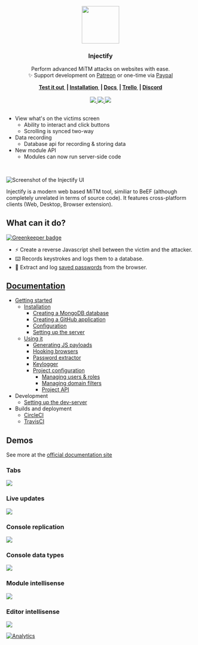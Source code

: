 <p align="center">
  <a href="https://injectify.samdd.me/?ref=logo">
    <img src="https://github.com/samdenty99/injectify/raw/master/assets/injectify.png" width="100">
  </a>
  <h3 align="center">Injectify</h3>
  <p align="center">
    Perform advanced MiTM attacks on websites with ease.<br>
    ✨ Support development on <a href="https://patreon.com/samdd">Patreon</a> or one-time via <a href="https://paypal.me/thesamdd">Paypal</a>
  </p>
</p>
<p align="center">
  <b>
    <a href="https://injectify.samdd.me/?test-it-out">
      Test it out
    </a>&nbsp;|
    <a href="https://injectify.js.org/getting-started/installation/mongodb/">
      Installation
    </a>&nbsp;|
    <a href="https://injectify.js.org/?docs">
      Docs
    </a>&nbsp;|
    <a href="https://samdenty99.github.io/r?https://trello.com/b/UdrfNufx">
      Trello
    </a>&nbsp;|
    <a href="https://samdenty99.github.io/r?https://discord.gg/Nsz5AeD">
      Discord
    </a>
  </b>
  <br><br>
  <a href="https://samdenty99.github.io/r?https://circleci.com/gh/samdenty99/injectify/">
    <img src="https://img.shields.io/circleci/project/github/samdenty99/injectify.svg?style=flat">
  </a>
  <a href="https://samdenty99.github.io/r?https://github.com/samdenty99/injectify/blob/master/package.json">
    <img src="https://img.shields.io/github/package-json/v/samdenty99/injectify.svg?style=flat">
  </a>
  <a href="https://samdenty99.github.io/r?https://discord.gg/yN2x7sp">
    <img src="https://img.shields.io/discord/335836376031428618.svg?colorB=1081C1&style=flat">
  </a>
</p>
<h2></h2>

- View what's on the victims screen
  - Ability to interact and click buttons
  - Scrolling is synced two-way
- Data recording
  - Database api for recording & storing data
- New module API
  - Modules can now run server-side code

<br>

![Screenshot of the Injectify UI](https://i.imgur.com/MMc1qOD.png)

Injectify is a modern web based MiTM tool, similiar to BeEF (although completely unrelated in terms of source code). It features cross-platform clients (Web, Desktop, Browser extension).

## What can it do?

[![Greenkeeper badge](https://badges.greenkeeper.io/samdenty99/injectify.svg)](https://greenkeeper.io/)

* :zap: Create a reverse Javascript shell between the victim and the attacker.
* :keyboard: Records keystrokes and logs them to a database.
* :closed_lock_with_key: Extract and log [saved passwords](https://twitter.com/thesamdd/status/947251299262836741) from the browser.

## [Documentation](https://injectify.js.org/)
- [Getting started](https://injectify.js.org/getting-started/installation/mongodb/)
  - [Installation ](https://injectify.js.org/getting-started/installation/mongodb/)
    - [Creating a MongoDB database](https://injectify.js.org/getting-started/installation/mongodb/)
    - [Creating a GitHub application](https://injectify.js.org/getting-started/installation/github/)
    - [Configuration](https://injectify.js.org/getting-started/installation/configuration/)
    - [Setting up the server](https://injectify.js.org/getting-started/installation/setting-up/)
  - [Using it](https://injectify.js.org/usage/payload-generator/)
     - [Generating JS payloads](https://injectify.js.org/usage/payload-generator/)
     - [Hooking browsers](https://injectify.js.org/usage/inject/)
     - [Password extractor](https://injectify.js.org/usage/passwords/)
     - [Keylogger](https://injectify.js.org/usage/keylogger/)
     - [Project configuration](https://injectify.js.org/usage/project-config/roles/)
        - [Managing users & roles](https://injectify.js.org/usage/project-config/roles/)
        - [Managing domain filters](https://injectify.js.org/usage/project-config/filters/)
        - [Project API](https://injectify.js.org/usage/project-config/api/)
- Development
  - [Setting up the dev-server](https://github.com/samdenty99/injectify/wiki/Development-server)
- Builds and deployment
  - [CircleCI](https://github.com/samdenty99/injectify/wiki/Builds-and-deployment%3A-CircleCI)
  - [TravisCI](https://github.com/samdenty99/injectify/wiki/Builds-and-deployment%3A-TravisCI)

## Demos
See more at the [official documentation site](https://injectify.js.org/demos/interface/)

### Tabs
![](https://i.imgur.com/P9Cgksy.gif)

### Live updates
![](https://i.imgur.com/XY4qrfR.gif)

### Console replication
![](https://i.imgur.com/dAnXFSq.gif)

### Console data types
![](https://i.imgur.com/pp5Bys4.gif)

### Module intellisense
![](https://i.imgur.com/565xR4a.gifv)

### Editor intellisense
![](https://i.imgur.com/X0h9A1N.gif)


[![Analytics](https://ga-beacon.appspot.com/UA-85426772-5/Injectify/?pixel)](https://github.com/igrigorik/ga-beacon)
